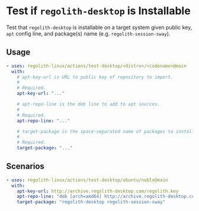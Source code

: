 <!-- AUTO_GENERATE_START -->
# Test if `regolith-desktop` is Installable

Test that `regolith-desktop` is installable on a target system given public key,
`apt` config line, and package(s) name (e.g. `regolith-session-sway`).
<!-- AUTO_GENERATE_END -->

## Usage

```yaml
- uses: regolith-linux/actions/test-desktop/<distro>/<codename>@main
  with:
    # apt-key-url is URL to public key of repository to import.
    #
    # Required.
    apt-key-url: "..."

    # apt-repo-line is the deb line to add to apt sources.
    #
    # Required.
    apt-repo-line: "..."

    # target-package is the space-separated name of packages to install.
    #
    # Required.
    target-package: "..."
```

## Scenarios

```yaml
- uses: regolith-linux/actions/test-desktop/ubuntu/noble@main
  with:
    apt-key-url: http://archive.regolith-desktop.com/regolith.key
    apt-repo-line: "deb [arch=amd64] http://archive.regolith-desktop.com/ubuntu/unstable noble main"
    target-package: "regolith-desktop regolith-session-sway"
```
